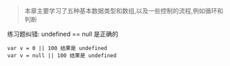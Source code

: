 >本章主要学习了五种基本数据类型和数组,以及一些控制的流程,例如循环和判断

练习题纠错:
    undefined == null 是正确的
    
    var v = 0 || 100 结果是 undefined
    var v = null || 100 结果是 undefined